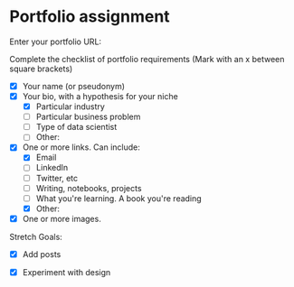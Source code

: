 # Portfolio assignment

Enter your portfolio URL:


Complete the checklist of portfolio requirements
(Mark with an x between square brackets)

- [x] Your name (or pseudonym)
- [x] Your bio, with a hypothesis for your niche
    - [x] Particular industry
    - [ ] Particular business problem
    - [ ] Type of data scientist
    - [ ] Other: 
- [x] One or more links. Can include:
    - [x] Email
    - [ ] LinkedIn
    - [ ] Twitter, etc
    - [ ] Writing, notebooks, projects
    - [ ] What you're learning. A book you're reading
    - [x] Other:
- [x] One or more images.

Stretch Goals:
- [x] Add posts
- [x] Experiment with design
 
